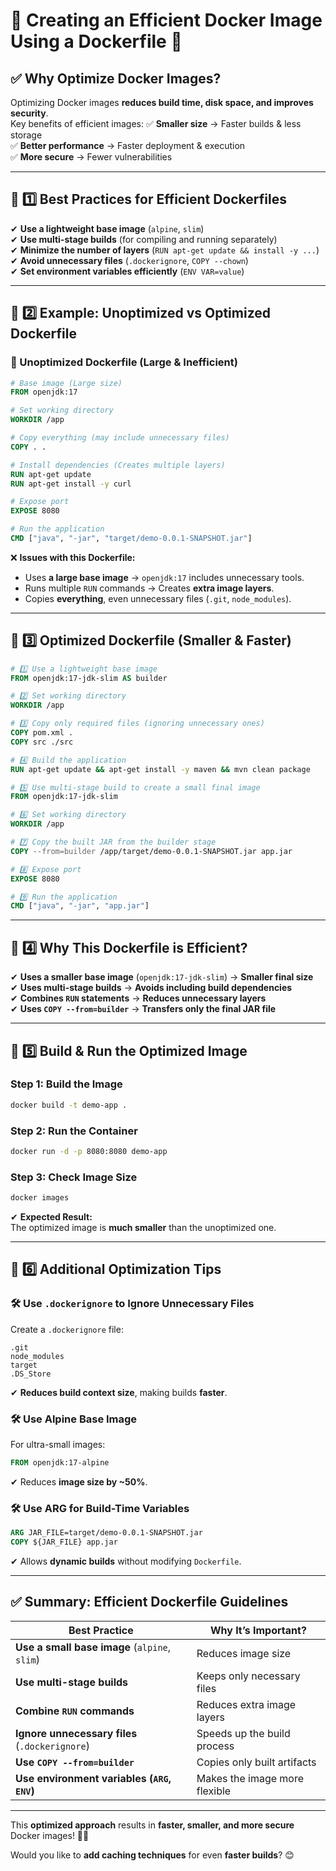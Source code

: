 # **🔹 Creating an Efficient Docker Image Using a Dockerfile** 🚀  

## **✅ Why Optimize Docker Images?**
Optimizing Docker images **reduces build time, disk space, and improves security**.  
Key benefits of efficient images:
✅ **Smaller size** → Faster builds & less storage  
✅ **Better performance** → Faster deployment & execution  
✅ **More secure** → Fewer vulnerabilities  

---

## **📌 1️⃣ Best Practices for Efficient Dockerfiles**
✔ **Use a lightweight base image** (`alpine`, `slim`)  
✔ **Use multi-stage builds** (for compiling and running separately)  
✔ **Minimize the number of layers** (`RUN apt-get update && install -y ...`)  
✔ **Avoid unnecessary files** (`.dockerignore`, `COPY --chown`)  
✔ **Set environment variables efficiently** (`ENV VAR=value`)  

---

## **📌 2️⃣ Example: Unoptimized vs Optimized Dockerfile**
### **🔴 Unoptimized Dockerfile (Large & Inefficient)**
```dockerfile
# Base image (Large size)
FROM openjdk:17

# Set working directory
WORKDIR /app

# Copy everything (may include unnecessary files)
COPY . .

# Install dependencies (Creates multiple layers)
RUN apt-get update
RUN apt-get install -y curl

# Expose port
EXPOSE 8080

# Run the application
CMD ["java", "-jar", "target/demo-0.0.1-SNAPSHOT.jar"]
```
❌ **Issues with this Dockerfile:**
- Uses **a large base image** → `openjdk:17` includes unnecessary tools.  
- Runs multiple `RUN` commands → Creates **extra image layers**.  
- Copies **everything**, even unnecessary files (`.git`, `node_modules`).  

---

## **📌 3️⃣ Optimized Dockerfile (Smaller & Faster)**
```dockerfile
# 1️⃣ Use a lightweight base image
FROM openjdk:17-jdk-slim AS builder

# 2️⃣ Set working directory
WORKDIR /app

# 3️⃣ Copy only required files (ignoring unnecessary ones)
COPY pom.xml .
COPY src ./src

# 4️⃣ Build the application
RUN apt-get update && apt-get install -y maven && mvn clean package

# 5️⃣ Use multi-stage build to create a small final image
FROM openjdk:17-jdk-slim

# 6️⃣ Set working directory
WORKDIR /app

# 7️⃣ Copy the built JAR from the builder stage
COPY --from=builder /app/target/demo-0.0.1-SNAPSHOT.jar app.jar

# 8️⃣ Expose port
EXPOSE 8080

# 9️⃣ Run the application
CMD ["java", "-jar", "app.jar"]
```

---

## **📌 4️⃣ Why This Dockerfile is Efficient?**
✔ **Uses a smaller base image** (`openjdk:17-jdk-slim`) → **Smaller final size**  
✔ **Uses multi-stage builds** → **Avoids including build dependencies**  
✔ **Combines `RUN` statements** → **Reduces unnecessary layers**  
✔ **Uses `COPY --from=builder`** → **Transfers only the final JAR file**  

---

## **📌 5️⃣ Build & Run the Optimized Image**
### **Step 1: Build the Image**
```sh
docker build -t demo-app .
```
### **Step 2: Run the Container**
```sh
docker run -d -p 8080:8080 demo-app
```
### **Step 3: Check Image Size**
```sh
docker images
```
✔ **Expected Result:**  
The optimized image is **much smaller** than the unoptimized one.

---

## **📌 6️⃣ Additional Optimization Tips**
### **🛠 Use `.dockerignore` to Ignore Unnecessary Files**
Create a `.dockerignore` file:
```
.git
node_modules
target
.DS_Store
```
✔ **Reduces build context size**, making builds **faster**.

### **🛠 Use Alpine Base Image**
For ultra-small images:
```dockerfile
FROM openjdk:17-alpine
```
✔ Reduces **image size by ~50%**.

### **🛠 Use ARG for Build-Time Variables**
```dockerfile
ARG JAR_FILE=target/demo-0.0.1-SNAPSHOT.jar
COPY ${JAR_FILE} app.jar
```
✔ Allows **dynamic builds** without modifying `Dockerfile`.

---

## **✅ Summary: Efficient Dockerfile Guidelines**
| **Best Practice** | **Why It’s Important?** |
|------------------|------------------------|
| **Use a small base image** (`alpine`, `slim`) | Reduces image size |
| **Use multi-stage builds** | Keeps only necessary files |
| **Combine `RUN` commands** | Reduces extra image layers |
| **Ignore unnecessary files** (`.dockerignore`) | Speeds up the build process |
| **Use `COPY --from=builder`** | Copies only built artifacts |
| **Use environment variables (`ARG`, `ENV`)** | Makes the image more flexible |

---
This **optimized approach** results in **faster, smaller, and more secure** Docker images! 🚀🔥  

Would you like to **add caching techniques** for even **faster builds**? 😊